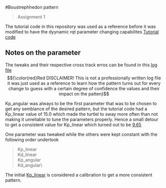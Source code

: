 #Boustrephhedon pattern
>Assignment 1


The tutorial code in this repository was used as a reference before it was modified to have the dyynamic rqt parameter changing capabilites [Tutorial code](https://github.com/DREAMS-lab/RAS-SES-598-Space-Robotics-and-AI/blob/main/assignments/first_order_boustrophedon_navigator/first_order_boustrophedon_navigator/boustrophedon_controller.py)


## Notes on the parameter

The tweaks and their respective cross track erros can be found in this [log file](https://1drv.ms/x/s!As21D3LIKaTsgdpu_zVlr5nVmnvYqQ?e=waO8v4) \
$${\color{red}Red DISCLAIMER! This is not a professionally written log file it was just used as a reference to learn how the pattern turns out for every change to guess with a certain degree of confidence the values and their impact on the patten}$$

Kp_angular was always to be the first parameter that was to be chosen to get any semblance of the desired pattern, but the tutorial code had a Kp_linear value of 15.0 which made the turtlel to sway more often than not making it unreliable to tune the parameters properly. Hence a small detour to get a consistent value for Kp_linear which turned out to be <ins> 9.65 </ins>

One parameter was tweaked while the others were kept constant with the following order undertook
>Kp_linear\
>Kd_linear\
>Kp_angular\
>Kd_angular\

The initial <ins>Kp_linear</ins> is considered a calibration to get a more consistent pattern.


